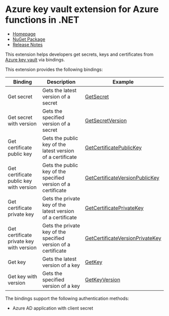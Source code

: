 # Azure key vault extension for Azure functions in .NET

- [Homepage](.)
- [NuGet Package](https://www.nuget.org/packages/AzureFunctions.Extension.KeyVault)
- [Release Notes](https://github.com/laveeshb/azure-function-extensions-net/releases)

This extension helps developers get secrets, keys and certificates from [Azure key vault](https://azure.microsoft.com/en-us/services/key-vault/) via bindings.

This extension provides the following bindings:

| Binding   | Description | Example |
|------------|------------------|-|
| Get secret         | Gets the latest version of a secret | [GetSecret](samples/Extensions.KeyVault.Sample.v2/Secrets/GetSecret.cs) |
| Get secret with version | Gets the specified version of a secret | [GetSecretVersion](samples/Extensions.KeyVault.Sample.v2/Secrets/GetSecretVersion.cs) |
| Get certificate public key | Gets the public key of the latest version of a certificate | [GetCertificatePublicKey](samples/Extensions.KeyVault.Sample.v2/Certificates/GetCertificatePublicKey.cs) |
| Get certificate public key with version  | Gets the public key of the specified version of a certificate | [GetCertificateVersionPublicKey](samples/Extensions.KeyVault.Sample.v2/Certificates/GetCertificateVersionPublicKey.cs) |
| Get certificate private key | Gets the private key of the latest version of a certificate | [GetCertificatePrivateKey](samples/Extensions.KeyVault.Sample.v2/Certificates/GetCertificatePrivateKey.cs) |
| Get certificate private key with version  | Gets the private key of the specified version of a certificate | [GetCertificateVersionPrivateKey](samples/Extensions.KeyVault.Sample.v2/Certificates/GetCertificateVersionPrivateKey.cs) |
| Get key         | Gets the latest version of a key | [GetKey](samples/Extensions.KeyVault.Sample.v2/Keys/GetKey.cs) |
| Get key with version | Gets the specified version of a key | [GetKeyVersion](samples/Extensions.KeyVault.Sample.v2/Keys/GetKeyVersion.cs) |

The bindings support the following authentication methods:
* Azure AD application with client secret

